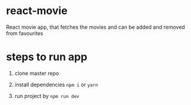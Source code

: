 # react-movie
React movie app, that fetches the movies and can be added and removed from favourites

# steps to run app

1. clone master repo

2. install dependencies <code>npm i</code> or <code>yarn</code>

3. run project by <code>npm run dev</code>

